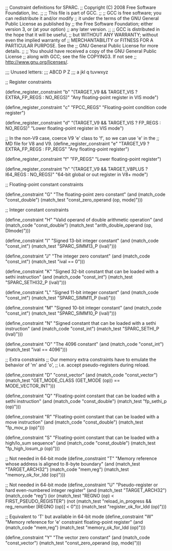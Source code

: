 ;; Constraint definitions for SPARC.
;; Copyright (C) 2008 Free Software Foundation, Inc.
;;
;; This file is part of GCC.
;;
;; GCC is free software; you can redistribute it and/or modify
;; it under the terms of the GNU General Public License as published by
;; the Free Software Foundation; either version 3, or (at your option)
;; any later version.
;;
;; GCC is distributed in the hope that it will be useful,
;; but WITHOUT ANY WARRANTY; without even the implied warranty of
;; MERCHANTABILITY or FITNESS FOR A PARTICULAR PURPOSE.  See the
;; GNU General Public License for more details.
;;
;; You should have received a copy of the GNU General Public License
;; along with GCC; see the file COPYING3.  If not see
;; <http://www.gnu.org/licenses/>.

;;; Unused letters:
;;;    ABCD           P         Z
;;;    a        jkl    q  tuvwxyz


;; Register constraints

(define_register_constraint "b" "(TARGET_V9 && TARGET_VIS ? EXTRA_FP_REGS : NO_REGS)"
 "Any floating-point register in VIS mode")

(define_register_constraint "c" "FPCC_REGS"
 "Floating-point condition code register")

(define_register_constraint "d" "(TARGET_V9 && TARGET_VIS ? FP_REGS : NO_REGS)"
 "Lower floating-point register in VIS mode")

;; In the non-V9 case, coerce V9 'e' class to 'f', so we can use 'e' in the
;; MD file for V8 and V9.
(define_register_constraint "e" "TARGET_V9 ? EXTRA_FP_REGS : FP_REGS"
 "Any floating-point register")

(define_register_constraint "f" "FP_REGS"
 "Lower floating-point register")
 
(define_register_constraint "h" "(TARGET_V9 && TARGET_V8PLUS ? I64_REGS : NO_REGS)"
 "64-bit global or out register in V8+ mode")


;; Floating-point constant constraints

(define_constraint "G"
 "The floating-point zero constant"
 (and (match_code "const_double")
      (match_test "const_zero_operand (op, mode)")))


;; Integer constant constraints

(define_constraint "H"
 "Valid operand of double arithmetic operation"
 (and (match_code "const_double")
      (match_test "arith_double_operand (op, DImode)")))

(define_constraint "I"
 "Signed 13-bit integer constant"
 (and (match_code "const_int")
      (match_test "SPARC_SIMM13_P (ival)")))

(define_constraint "J"
 "The integer zero constant"
 (and (match_code "const_int")
      (match_test "ival == 0")))

(define_constraint "K"
 "Signed 32-bit constant that can be loaded with a sethi instruction"
 (and (match_code "const_int")
      (match_test "SPARC_SETHI32_P (ival)")))

(define_constraint "L"
 "Signed 11-bit integer constant"
 (and (match_code "const_int")
      (match_test "SPARC_SIMM11_P (ival)")))

(define_constraint "M"
 "Signed 10-bit integer constant"
 (and (match_code "const_int")
      (match_test "SPARC_SIMM10_P (ival)")))

(define_constraint "N"
 "Signed constant that can be loaded with a sethi instruction"
 (and (match_code "const_int")
      (match_test "SPARC_SETHI_P (ival)")))

(define_constraint "O"
 "The 4096 constant"
 (and (match_code "const_int")
      (match_test "ival == 4096")))


;; Extra constraints
;; Our memory extra constraints have to emulate the behavior of 'm' and 'o',
;; i.e. accept pseudo-registers during reload.

(define_constraint "D"
 "const_vector"
  (and (match_code "const_vector")
       (match_test "GET_MODE_CLASS (GET_MODE (op)) == MODE_VECTOR_INT")))

(define_constraint "Q"
 "Floating-point constant that can be loaded with a sethi instruction"
 (and (match_code "const_double")
      (match_test "fp_sethi_p (op)")))

(define_constraint "R"
 "Floating-point constant that can be loaded with a move instruction"
 (and (match_code "const_double")
      (match_test "fp_mov_p (op)")))

(define_constraint "S"
 "Floating-point constant that can be loaded with a high/lo_sum sequence"
 (and (match_code "const_double")
      (match_test "fp_high_losum_p (op)")))

;; Not needed in 64-bit mode
(define_constraint "T"
 "Memory reference whose address is aligned to 8-byte boundary"
 (and (match_test "TARGET_ARCH32")
      (match_code "mem,reg")
      (match_test "memory_ok_for_ldd (op)")))

;; Not needed in 64-bit mode
(define_constraint "U"
 "Pseudo-register or hard even-numbered integer register"
 (and (match_test "TARGET_ARCH32")
      (match_code "reg")
      (ior (match_test "REGNO (op) < FIRST_PSEUDO_REGISTER")
	   (not (match_test "reload_in_progress && reg_renumber [REGNO (op)] < 0")))
      (match_test "register_ok_for_ldd (op)")))

;; Equivalent to 'T' but available in 64-bit mode
(define_constraint "W"
 "Memory reference for 'e' constraint floating-point register"
 (and (match_code "mem,reg")
      (match_test "memory_ok_for_ldd (op)")))

(define_constraint "Y"
 "The vector zero constant"
 (and (match_code "const_vector")
      (match_test "const_zero_operand (op, mode)")))
